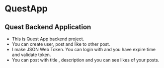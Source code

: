 # QuestApp
## Quest Backend Application 
* This is Quest App backend project.
* You can create user, post and like to other post.
* I make JSON Web Token. You can login with and you have expire time and validate token.
* You can post with title , description and you can see likes of your posts.
